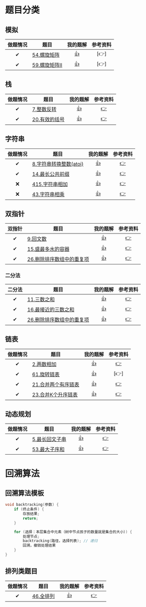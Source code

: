 # 题目分类

## 模拟
做题情况 |题目 | 我的题解 | 参考资料
 :-: | - | :-: | :-:
✔ |[54.螺旋矩阵](https://leetcode-cn.com/problems/spiral-matrix/submissions/) | [👍](Solutions/54.螺旋矩阵.md) | [👉]
✔ |[59.螺旋矩阵II](https://leetcode-cn.com/problems/spiral-matrix-ii/) | [👍](Solutions/7.59.螺旋矩阵II.md) | [👉]
## 栈
<!-- 
❌
✔ -->

做题情况 |题目 | 我的题解 | 参考资料
 :-: | - | :-: | :-:
✔ |[7.整数反转](https://leetcode-cn.com/problems/reverse-integer/) | [👍](Solutions/7.整数反转.md) | [👉](Solutions/7.整数反转.md)
✔ |[20.有效的括号](https://leetcode-cn.com/problems/valid-parentheses/) | [👍](Solutions/20.有效的括号) | [👉](Solutions/20.有效的括号) 

## 字符串

做题情况 |题目 | 我的题解 | 参考资料
 :-: | - | :-: | :-:
✔ |[8.字符串转换整数(atoi)](https://leetcode-cn.com/problems/string-to-integer-atoi/) | [👍](Solutions/8.字符串转换整数.md) | [👉](Solutions/8.字符串转换整数.md)
✔ |[14.最长公共前缀](https://leetcode-cn.com/problems/longest-common-prefix/) | [👍](Solutions/14.最长公共前缀.md) | [👉](Solutions/14.最长公共前缀.md) 
❌ |[415.字符串相加](https://leetcode-cn.com/problems/add-strings/) | [👍](415.字符串相加.md) | [👉](https://leetcode-cn.com/problems/multiply-strings/solution/python-zi-fu-chuan-bao-li-mo-ni-shu-shi-cheng-fa-j/)
❌ |[43.字符串相乘](https://leetcode-cn.com/problems/multiply-strings/) | [👍](Solutions/43.字符串相乘.md) | [👉]([Solutions/14.最长公共前缀.md](https://leetcode-cn.com/problems/multiply-strings/solution/python-zi-fu-chuan-bao-li-mo-ni-shu-shi-cheng-fa-j/)) 

## 双指针

双指针 |题目 | 我的题解 | 参考资料
 :-: | - | :-: | :-:
✔ | [9.回文数](https://leetcode-cn.com/problems/palindrome-number/) | [👍](Solutions/9.回文数.md) | [👉](Solutions/9.回文数.md)
✔ |[15.盛最多水的容器](https://leetcode-cn.com/problems/container-with-most-water/) | [👍](Solutions/15.盛最多水的容器.md) | [👉](Solutions/15.盛最多水的容器.md) 
✔ |[26.删除排序数组中的重复项](https://leetcode-cn.com/problems/remove-duplicates-from-sorted-array/) | [👍](Solutions/26.删除排序数组中的重复项.md) | [👉](Solutions/26.删除排序数组中的重复项.md) 

### 二分法

二分法 |题目 | 我的题解 | 参考资料
 :-: | - | :-: | :-:
✔ | [11.三数之和](https://leetcode-cn.com/problems/3sum/) | [👍](Solutions/11.三数之和.md) | [👉](Solutions/11.三数之和.md)
✔ |[16.最接近的三数之和](https://leetcode-cn.com/problems/3sum-closest/) | [👍](Solutions/16.最接近的三数之和.md) | [👉](Solutions/16.最接近的三数之和.md) 
✔ |[26.删除排序数组中的重复项](https://leetcode-cn.com/problems/search-in-rotated-sorted-array/) | [👍](Solutions/33.搜索旋转排序数组.md) | [👉](Solutions/33.搜索旋转排序数组.md) 

## 链表

做题情况 |题目 | 我的题解 | 参考资料
 :-: | - | :-: | :-:
✔ | [2.两数相加](https://leetcode-cn.com/problems/add-two-numbers/) | [👍](Solutions/2.两数相加.md) | [👉](Solutions/2.两数相加.md)
✔ |[61.旋转链表](https://leetcode-cn.com/problems/rotate-list/)| [👍](Solutions/61.旋转链表.md) | [👉]
✔ |[21.合并两个有序链表](https://leetcode-cn.com/problems/merge-two-sorted-lists/) | [👍](Solutions/21.合并两个有序链表.md) | [👉](Solutions/21.合并两个有序链表.md) 
✔ |[23.合并K个升序链表](https://leetcode-cn.com/problems/merge-k-sorted-lists/) | [👍](Solutions/23.合并K个升序链表.md) | [👉](Solutions/23.合并K个升序链表.md) 

## 动态规划

做题情况 |题目 | 我的题解 | 参考资料
 :-: | - | :-: | :-:
✔ | [5.最长回文子串](https://leetcode-cn.com/problems/longest-palindromic-substring/) | [👍](Solutions/5.最长回文子串.md) | [👉](Solutions/5.最长回文子串.md)
✔ | [53.最大子序和](https://leetcode-cn.com/problems/maximum-subarray/) | [👍](Solutions/53.最大子序和.md) | [👉]([Solutions/5.最长回文子串.md](https://leetcode-cn.com/problems/maximum-subarray/solution/zui-da-zi-xu-he-cshi-xian-si-chong-jie-fa-bao-li-f/))

# 回溯算法
## 回溯算法模板

``` cpp
void backtracking(参数) {
    if (终止条件) {
        存放结果;
        return;
    }

    for (选择：本层集合中元素（树中节点孩子的数量就是集合的大小）) {
        处理节点;
        backtracking(路径，选择列表); // 递归
        回溯，撤销处理结果
    }
}
```
##  排列类题目
做题情况 |题目 | 我的题解 | 参考资料
 :-: | - | :-: | :-:
✔ | [46.全排列](https://leetcode-cn.com/problems/permutations/) | [👍](Solutions/46.全排列.md) | [👉](https://leetcode-cn.com/problems/permutations/solution/46-quan-pai-lie-hui-su-suan-fa-jing-dian-ti-mu-xia/)
